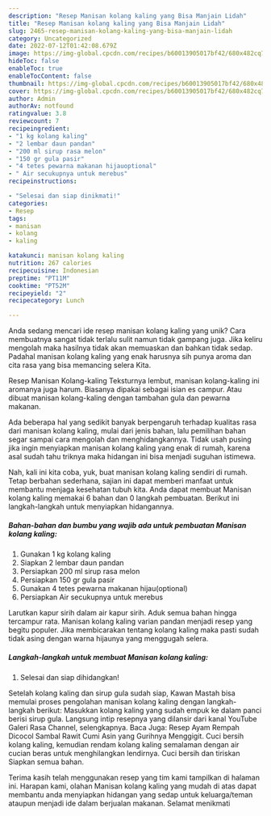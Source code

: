 ```yaml
---
description: "Resep Manisan kolang kaling yang Bisa Manjain Lidah"
title: "Resep Manisan kolang kaling yang Bisa Manjain Lidah"
slug: 2465-resep-manisan-kolang-kaling-yang-bisa-manjain-lidah
category: Uncategorized
date: 2022-07-12T01:42:08.679Z
image: https://img-global.cpcdn.com/recipes/b60013905017bf42/680x482cq70/manisan-kolang-kaling-foto-resep-utama.jpg
hideToc: false
enableToc: true
enableTocContent: false
thumbnail: https://img-global.cpcdn.com/recipes/b60013905017bf42/680x482cq70/manisan-kolang-kaling-foto-resep-utama.jpg
cover: https://img-global.cpcdn.com/recipes/b60013905017bf42/680x482cq70/manisan-kolang-kaling-foto-resep-utama.jpg
author: Admin
authorAv: notfound
ratingvalue: 3.8
reviewcount: 7
recipeingredient:
- "1 kg kolang kaling"
- "2 lembar daun pandan"
- "200 ml sirup rasa melon"
- "150 gr gula pasir"
- "4 tetes pewarna makanan hijauoptional"
- " Air secukupnya untuk merebus"
recipeinstructions:

- "Selesai dan siap dinikmati!"
categories:
- Resep
tags:
- manisan
- kolang
- kaling

katakunci: manisan kolang kaling 
nutrition: 267 calories
recipecuisine: Indonesian
preptime: "PT11M"
cooktime: "PT52M"
recipeyield: "2"
recipecategory: Lunch

---
```





Anda sedang mencari ide resep manisan kolang kaling yang unik? Cara membuatnya sangat tidak terlalu sulit namun tidak gampang juga. Jika keliru mengolah maka hasilnya tidak akan memuaskan dan bahkan tidak sedap. Padahal manisan kolang kaling yang enak harusnya sih punya aroma dan cita rasa yang bisa memancing selera Kita.





Resep Manisan Kolang-kaling Teksturnya lembut, manisan kolang-kaling ini aromanya juga harum. Biasanya dipakai sebagai isian es campur. Atau dibuat manisan kolang-kaling dengan tambahan gula dan pewarna makanan.

Ada beberapa hal yang sedikit banyak berpengaruh terhadap kualitas rasa dari manisan kolang kaling, mulai dari jenis bahan, lalu pemilihan bahan segar sampai cara mengolah dan menghidangkannya. Tidak usah pusing jika ingin menyiapkan manisan kolang kaling yang enak di rumah, karena asal sudah tahu triknya maka hidangan ini bisa menjadi suguhan istimewa.






Nah, kali ini kita coba, yuk, buat manisan kolang kaling sendiri di rumah. Tetap berbahan sederhana, sajian ini dapat memberi manfaat untuk membantu menjaga kesehatan tubuh kita. Anda dapat membuat Manisan kolang kaling memakai 6 bahan dan 0 langkah pembuatan. Berikut ini langkah-langkah untuk menyiapkan hidangannya.

<!--inarticleads1-->

##### Bahan-bahan dan bumbu yang wajib ada untuk pembuatan Manisan kolang kaling:

1. Gunakan 1 kg kolang kaling
1. Siapkan 2 lembar daun pandan
1. Persiapkan 200 ml sirup rasa melon
1. Persiapkan 150 gr gula pasir
1. Gunakan 4 tetes pewarna makanan hijau(optional)
1. Persiapkan  Air secukupnya untuk merebus


Larutkan kapur sirih dalam air kapur sirih. Aduk semua bahan hingga tercampur rata. Manisan kolang kaling varian pandan menjadi resep yang begitu populer. Jika membicarakan tentang kolang kaling maka pasti sudah tidak asing dengan warna hijaunya yang menggugah selera. 

<!--inarticleads2-->

##### Langkah-langkah untuk membuat Manisan kolang kaling:


1. Selesai dan siap dihidangkan!

Setelah kolang kaling dan sirup gula sudah siap, Kawan Mastah bisa memulai proses pengolahan manisan kolang kaling dengan langkah-langkah berikut: Masukkan kolang kaling yang sudah empuk ke dalam panci berisi sirup gula. Langsung intip resepnya yang dilansir dari kanal YouTube Galeri Rasa Channel, selengkapnya. Baca Juga: Resep Ayam Rempah Dicocol Sambal Rawit Cumi Asin yang Gurihnya Menggigit. Cuci bersih kolang kaling, kemudian rendam kolang kaling semalaman dengan air cucian beras untuk menghilangkan lendirnya. Cuci bersih dan tiriskan Siapkan semua bahan. 

Terima kasih telah menggunakan resep yang tim kami tampilkan di halaman ini. Harapan kami, olahan Manisan kolang kaling yang mudah di atas dapat membantu anda menyiapkan hidangan yang sedap untuk keluarga/teman ataupun menjadi ide dalam berjualan makanan. Selamat menikmati
